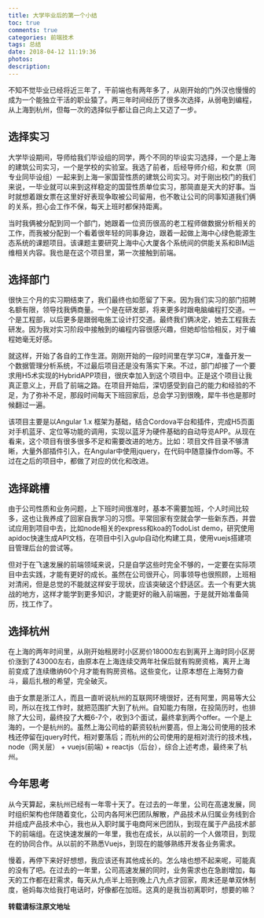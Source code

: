 ```yaml
---
title: 大学毕业后的第一个小结
toc: true
comments: true
categories: 前端技术
tags: 总结
date: 2018-04-12 11:19:36
photos:
description:
---
```


不知不觉毕业已经将近三年了，干前端也有两年多了，从刚开始的门外汉也慢慢的成为一个能独立干活的职业猿了。两三年时间经历了很多次选择，从弱电到编程，从上海到杭州，但每一次的选择似乎都让自己向上又迈了一步。

<!--more-->

## 选择实习

大学毕设期间，导师给我们毕设组的同学，两个不同的毕设实习选择，一个是上海的建筑公司实习，一个是学校的实验室。我选了前者，后经导师介绍，和女票（同专业同毕设组）一起来到上海一家国营性质的建筑公司实习。对于刚出校门的我们来说，一毕业就可以来到这样稳定的国营性质单位实习，那简直是天大的好事。当时就想着跟女票在这里好好表现争取被公司留用，也不敢让公司的同事知道我们俩的关系，担心会工作不保，每天上班时都保持距离。

当时我俩被分配到同一个部门，她跟着一位资历很高的老工程师做数据分析相关的工作，而我被分配到一个看着很年轻的同事身边，跟着一起做上海中心绿色能源生态系统的课题项目。该课题主要研究上海中心大厦各个系统间的供能关系和BIM运维相关内容。我也是在这个项目里，第一次接触到前端。

## 选择部门

很快三个月的实习期结束了，我们最终也如愿留了下来。因为我们实习的部门招聘名额有限，领导找我俩商量。一个是在研发部，将来更多时跟电脑编程打交道。一个是工程部，以后更多是跟弱电施工设计打交道。最终我们俩决定，她去工程我去研发。因为我对实习阶段中接触到的编程内容很感兴趣，但她却恰恰相反，对于编程她毫无好感。

就这样，开始了各自的工作生涯。刚刚开始的一段时间里在学习C#，准备开发一个数据管理分析系统，不过最后项目还是没有落实下来。不过，部门却接了一个要求用H5术实现的HybridAPP项目，很庆幸加入到这个项目中。正是这个项目让我真正意义上，开启了前端之路。在项目开始后，深切感受到自己的能力和经验的不足，为了弥补不足，那段时间每天下班回家后，总会学习到很晚，犀牛书也是那时候翻过一遍。

该项目主要是以Angular 1.x 框架为基础，结合Cordova平台和插件，完成H5页面对手机蓝牙、定位等功能的调用，实现以蓝牙为硬件基础的自动导览APP。从现在看来，这个项目有很多很多不足和需要改进的地方。比如：项目文件目录不够清晰，大量外部插件引入，在Angular中使用jquery，在代码中随意操作dom等。不过在之后的项目中，都做了对应的优化和改进。

## 选择跳槽

由于公司性质和业务问题，上下班时间很准时，基本不需要加班，个人时间比较多，这也让我养成了回家自我学习的习惯。平常回家有空就会学一些新东西，并尝试应用到项目中去，比如node相关的express和koa的TodoList demo，研究使用apidoc快速生成API文档，在项目中引入gulp自动化构建工具，使用vuejs搭建项目管理后台的尝试等。

但对于在飞速发展的前端领域来说，只是自学这些时完全不够的，一定要在实际项目中去实践，才能有更好的成长。虽然在公司很开心，同事领导也很照顾，上班相对清闲，但是总觉的不能就这样安于现状，应该突破这个舒适区。去一个有更大挑战的地方，这样才能学到更多知识，才能更好的融入前端圈，于是就开始准备简历，找工作了。

## 选择杭州

在上海的两年时间里，从刚开始租房时小区房价18000左右到离开上海时同小区房价涨到了43000左右，由原本在上海连续交两年社保后就有购房资格，离开上海前变成了连续缴纳60个月才能有购房资格。这些变化，让原本想在上海努力奋斗，最后扎根的希望，完全破灭。

由于女票是浙江人，而且一直听说杭州的互联网环境很好，还有阿里，网易等大公司，所以在找工作时，就把范围扩大到了杭州。自知能力有限，在投简历时，也排除了大公司，最终投了大概6-7个，收到3个面试，最终拿到两个offer。一个是上海的，一个是杭州的。虽然上海公司给的薪资较杭州要高，但上海公司使用的技术栈还停留在jquery时代，相对要落后；而杭州的公司使用的是相对流行的技术栈，node（网关层） + vuejs(前端) + reactjs（后台），综合上述考虑，最终来了杭州。

## 今年思考

从今天算起，来杭州已经有一年零十天了。在过去的一年里，公司在高速发展，同时组织架构也伴随着变化，公司内各阿米巴团队解散，产品技术从归属业务线到合并组成产品技术中心，我也从入职时属于电商阿米巴团队，到现在属于产品技术部下的前端组。在这快速发展的一年里，我也在成长，从以前的一个人做项目，到现在的协同合作。从以前的不熟悉Vuejs，到现在的能够熟练开发各业务需求。

慢着，再停下来好好想想，我应该还有其他成长的。怎么啥也想不起来呢，可能真的没有了吧。在过去的一年里，公司高速发展的同时，业务需求也在急剧增加，每天的工作都在赶需求，每天从九点半上班到晚上八九点才回家，周末还是单双休制度，爸妈每次给我打电话时，好像都在加班。这真的是我当初离职时，想要的嘛？


**转载请标注原文地址**

